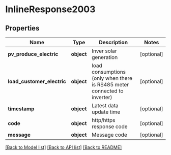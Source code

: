 # InlineResponse2003

## Properties
Name | Type | Description | Notes
------------ | ------------- | ------------- | -------------
**pv_produce_electric** | **object** | Inver solar generation | [optional] 
**load_customer_electric** | **object** | load consumptions (only when there is RS485 meter connected to inverter) | [optional] 
**timestamp** | **object** | Latest data update time | [optional] 
**code** | **object** | http/https response code | [optional] 
**message** | **object** | Message code | [optional] 

[[Back to Model list]](../README.md#documentation-for-models) [[Back to API list]](../README.md#documentation-for-api-endpoints) [[Back to README]](../README.md)

